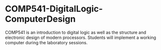 # COMP541-DigitalLogic-ComputerDesign
COMP541 is an introduction to digital logic as well as the structure and electronic design of modern processors. Students will implement a working computer during the laboratory sessions.
